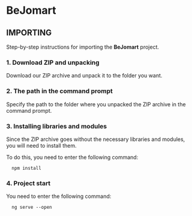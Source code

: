 BeJomart
========

IMPORTING
---------
Step-by-step instructions for importing the **BeJomart** project.


### 1. Download ZIP and unpacking
Download our ZIP archive and unpack it to the folder you want.

### 2. The path in the command prompt
Specify the path to the folder where you unpacked the ZIP archive in the command prompt.

### 3. Installing libraries and modules
Since the ZIP archive goes without the necessary libraries and modules, you will need to install them.

To do this, you need to enter the following command:

      npm install
### 4. Project start
You need to enter the following command:

      ng serve --open
